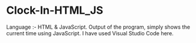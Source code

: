 # Clock-In-HTML_JS
Language :- HTML &amp; JavaScript. Output of the program, simply shows the current time using JavaScript. I have used Visual Studio Code here.
